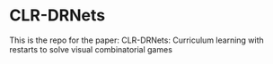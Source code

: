 # CLR-DRNets
This is the repo for the paper: CLR-DRNets: Curriculum learning with restarts to solve visual combinatorial games

